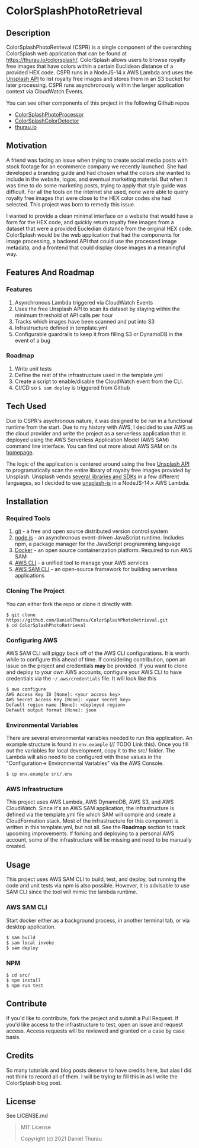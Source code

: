 # ColorSplashPhotoRetrieval


## Description

ColorSplashPhotoRetrieval (CSPR) is a single component of the overarching ColorSplash web application that can be found at https://thurau.io/colorsplash/. ColorSplash allows users to browse royalty free images that have colors within a certain Euclidean distance of a provided HEX code. CSPR runs in a NodeJS-14.x AWS Lambda and uses the [Unsplash API](https://unsplash.com/documentation) to list royalty free images and stores them in an S3 bucket for later processing. CSPR runs asynchronously within the larger application context via CloudWatch Events.

You can see other components of this project in the following Github repos

- [ColorSplashPhotoProcessor](https://github.com/DanielThurau/ColorSplashPhotoProcessor)
- [ColorSplashColorDetector](https://github.com/DanielThurau/ColorSplashColorDetector)
- [thurau.io](https://github.com/DanielThurau/thurau.io)

## Motivation

A friend was facing an issue when trying to create social media posts with stock footage for an ecommerce company we recently launched. She had developed a branding guide and had chosen what the colors she wanted to include in the website, logos, and eventual marketing material. But when it was time to do some marketing posts, trying to apply that style guide was difficult. For all the tools on the internet she used, none were able to query royalty free images that were close to the HEX color codes she had selected. This project was born to remedy this issue. 

I wanted to provide a clean minimal interface on a website that would have a form for the HEX code, and quickly return royalty free images from a dataset that were a provided Eucledian distance from the original HEX code. ColorSplash would be the web application that had the components for image processing, a backend API that could use the processed image metadata, and a frontend that could display close images in a meaningful way.

## Features And Roadmap

### Features
1. Asynchronous Lambda triggered via CloudWatch Events
2. Uses the free Unsplash API to scan its dataset by staying within the minimum threshold of API calls per hour
3. Tracks which images have been scanned and put into S3
4. Infrastructure defined in template.yml
5. Configurable guardrails to keep it from filling S3 or DynamoDB in the event of a bug

### Roadmap
1. Write unit tests
2. Define the rest of the infrastructure used in the template.yml
3. Create a script to enable/disable the CloudWatch event from the CLI.
4. CI/CD so `$ sam deploy` is triggered from Github

## Tech Used

Due to CSPR's asychronous nature, it was designed to be run in a functional runtime from the start. Due to my history with AWS, I decided to use AWS as the cloud provider and write the project as a serverless application that is deployed using the AWS Serverless Application Model (AWS SAM) command line interface. You can find out more about AWS SAM on its [homepage](https://aws.amazon.com/serverless/sam/).

The logic of the application is centered around using the free [Unsplash API](https://unsplash.com/documentation) to programatically scan the entire library of royalty free images provided by Unsplash. Unsplash vends [several libraries and SDKs](https://unsplash.com/documentation#libraries--sdks) in a few different languages, so I decided to use [unsplash-js](https://github.com/unsplash/unsplash-js) in a NodeJS-14.x AWS Lambda.

## Installation

### Required Tools
1. [git](https://git-scm.com/) - a free and open source distributed version control system
2. [node.js](https://nodejs.org/en/download/) - an asynchronous event-driven JavaScript runtime. Includes npm, a package manager for the JavaScript programming language
3. [Docker](https://www.docker.com/get-started) - an open source containerization platform. Required to run AWS SAM
4. [AWS CLI](https://aws.amazon.com/cli/) - a unified tool to manage your AWS services
5. [AWS SAM CLI](https://aws.amazon.com/serverless/sam/) - an open-source framework for building serverless applications

### Cloning The Project

You can either fork the repo or clone it directly with

```shell
$ git clone https://github.com/DanielThurau/ColorSplashPhotoRetrieval.git
$ cd ColorSplashPhotoRetrieval
```

### Configuring AWS

AWS SAM CLI will piggy back off of the AWS CLI configurations. It is worth while to configure this ahead of time. If considering contribution, open an issue on the project and credentials **may** be provided. If you want to clone and deploy to your own AWS accounts, configure your AWS CLI to have credentials via the `~/.aws/credentials` file. It will look like this

```shell
$ aws configure
AWS Access Key ID [None]: <your access key>
AWS Secret Access Key [None]: <your secret key>
Default region name [None]: <deployed region>
Default output format [None]: json
```

### Environmental Variables

There are several environmental variables needed to run this application. An example structure is found in `env.example` (// TODO Link this). Once you fill out the variables for local development, copy it to the src/ folder. The Lambda will also need to be configured with these values in the "Configuration-> Environmental Variables" via the AWS Console.

```shell
$ cp env.example src/.env
```

### AWS Infrastructure

This project uses AWS Lambda, AWS DynamoDB, AWS S3, and AWS CloudWatch. Since it's an AWS SAM application, the infrastructure is defined via the template.yml file which SAM will compile and create a CloudFormation stack. Most of the infrastructure for this component is written in this template.yml, but not all. See the **Roadmap** section to track upcoming improvements. If forking and deploying to a personal AWS account, some of the infrastructure will be missing and need to be manually created.

## Usage

This project uses AWS SAM CLI to build, test, and deploy, but running the code and unit tests via npm is also possible. However, it is advisable to use SAM CLI since the tool will mimic the lambda runtime.

### AWS SAM CLI

Start docker either as a background process, in another terminal tab, or via desktop application.

```shell
$ sam build
$ sam local invoke
$ sam deploy
```

### NPM

```shell
$ cd src/
$ npm install
$ npm run test
```

## Contribute

If you'd like to contribute, fork the project and submit a Pull Request. If you'd like access to the infrastructure to test, open an issue and request access. Access requests will be reviewed and granted on a case by case basis. 

## Credits

So many tutorials and blog posts deserve to have credits here, but alas I did not think to record all of them. I will be trying to fill this in as I write the ColorSplash blog post.

## License

See LICENSE.md

> MIT License
>
> Copyright (c) 2021 Daniel Thurau
